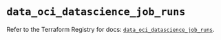 # `data_oci_datascience_job_runs`

Refer to the Terraform Registry for docs: [`data_oci_datascience_job_runs`](https://registry.terraform.io/providers/oracle/oci/6.18.0/docs/data-sources/datascience_job_runs).
